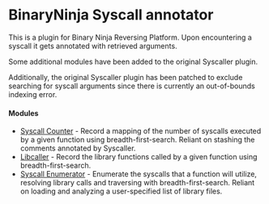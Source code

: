 BinaryNinja Syscall annotator
====================
This is a plugin for Binary Ninja Reversing Platform.
Upon encountering a syscall it gets annotated with retrieved arguments.

Some additional modules have been added to the original Syscaller plugin.

Additionally, the original Syscaller plugin has been patched to exclude searching for syscall arguments since there is currently an out-of-bounds indexing error.

#### Modules
* [Syscall Counter](./modules/syscall_counter.py) - Record a mapping of the number of syscalls executed by a given function using breadth-first-search. Reliant on stashing the comments annotated by Syscaller.
* [Libcaller](./modules/libcaller.py) - Record the library functions called by a given function using breadth-first-search.
* [Syscall Enumerator](./modules/syscall_enumerator.py) - Enumerate the syscalls that a function will utilize, resolving library calls and traversing with breadth-first-search. Reliant on loading and analyzing a user-specified list of library files.

